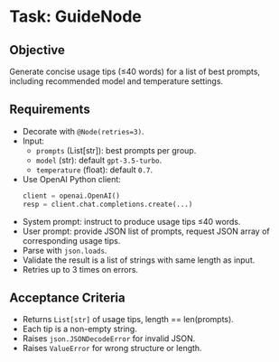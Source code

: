 # Task: GuideNode

## Objective
Generate concise usage tips (≤40 words) for a list of best prompts, including recommended model and temperature settings.

## Requirements
- Decorate with `@Node(retries=3)`.
- Input:
  - `prompts` (List[str]): best prompts per group.
  - `model` (str): default `gpt-3.5-turbo`.
  - `temperature` (float): default `0.7`.
- Use OpenAI Python client:
  ```python
  client = openai.OpenAI()
  resp = client.chat.completions.create(...)
  ```
- System prompt: instruct to produce usage tips ≤40 words.
- User prompt: provide JSON list of prompts, request JSON array of corresponding usage tips.
- Parse with `json.loads`.
- Validate the result is a list of strings with same length as input.
- Retries up to 3 times on errors.

## Acceptance Criteria
- Returns `List[str]` of usage tips, length == len(prompts).
- Each tip is a non-empty string.
- Raises `json.JSONDecodeError` for invalid JSON.
- Raises `ValueError` for wrong structure or length.